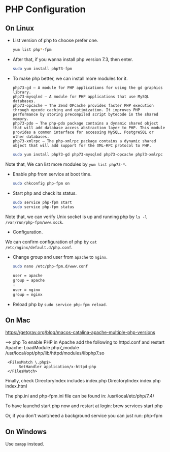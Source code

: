 # PHP Configuration


## On Linux

- List version of php to choose prefer one.

	```bash
	yum list php*-fpm
	```

- After that, if you wanna install php version 7.3, then enter.

	```bash
	sudo yum install php73-fpm
	```

- To make php better, we can install more modules for it.

	```
	php73-gd – A module for PHP applications for using the gd graphics library.
	php73-mysqlnd – A module for PHP applications that use MySQL databases.
	php73-opcache – The Zend OPcache provides faster PHP execution through opcode caching and optimization. It improves PHP performance by storing precompiled script bytecode in the shared memory.
	php73-pdo – The php-pdo package contains a dynamic shared object that will add database access abstraction layer to PHP. This module provides a common interface for accessing MySQL, PostgreSQL or other databases.
	php73-xmlrpc – The php-xmlrpc package contains a dynamic shared object that will add support for the XML-RPC protocol to PHP.
	```

	```bash
	sudo yum install php73-gd php73-mysqlnd php73-opcache php73-xmlrpc php73-pdo php73-mbstring 
	```

Note that, We can list more modules by `yum list php73-*`. 

- Enable php from service at boot time.

	```bash
	sudo chkconfig php-fpm on
	```

- Start php and check its status.

	```bash
	sudo service php-fpm start
	sudo service php-fpm status
	```

Note that, we can verify Unix socket is up and running php by `ls -l /var/run/php-fpm/www.sock`.

- Configuration.

We can confirm configuration of php by `cat /etc/nginx/default.d/php.conf`.

- Change group and user from `apache` to `nginx`.

	```bash
	sudo nano /etc/php-fpm.d/www.conf

	user = apache
	group = apache
	↓
	user = nginx
	group = nginx
	```

- Reload php by `sudo service php-fpm reload`.


## On Mac

https://getgrav.org/blog/macos-catalina-apache-multiple-php-versions

==> php
To enable PHP in Apache add the following to httpd.conf and restart Apache:
	 LoadModule php7_module /usr/local/opt/php/lib/httpd/modules/libphp7.so

	 <FilesMatch \.php$>
		  SetHandler application/x-httpd-php
	 </FilesMatch>

Finally, check DirectoryIndex includes index.php
	 DirectoryIndex index.php index.html

The php.ini and php-fpm.ini file can be found in:
	 /usr/local/etc/php/7.4/

To have launchd start php now and restart at login:
  brew services start php

Or, if you don't want/need a background service you can just run:
  php-fpm



## On Windows

Use `xampp`  instead.
